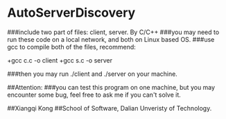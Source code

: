 # AutoServerDiscovery
###include two part of files: client, server. By C/C++
###you may need to run these code on a local network, and both on Linux based OS.
###use gcc to compile both of the files, recommend:

  +gcc c.c -o client
  +gcc s.c -o server
  
###then you may run ./client and ./server on your machine.

##Attention:
###you can test this program on one machine, but you may encounter some bug, feel free to ask me if you can't solve it.


##Xiangqi Kong
##School of Software, Dalian Unveristy of Technology.
